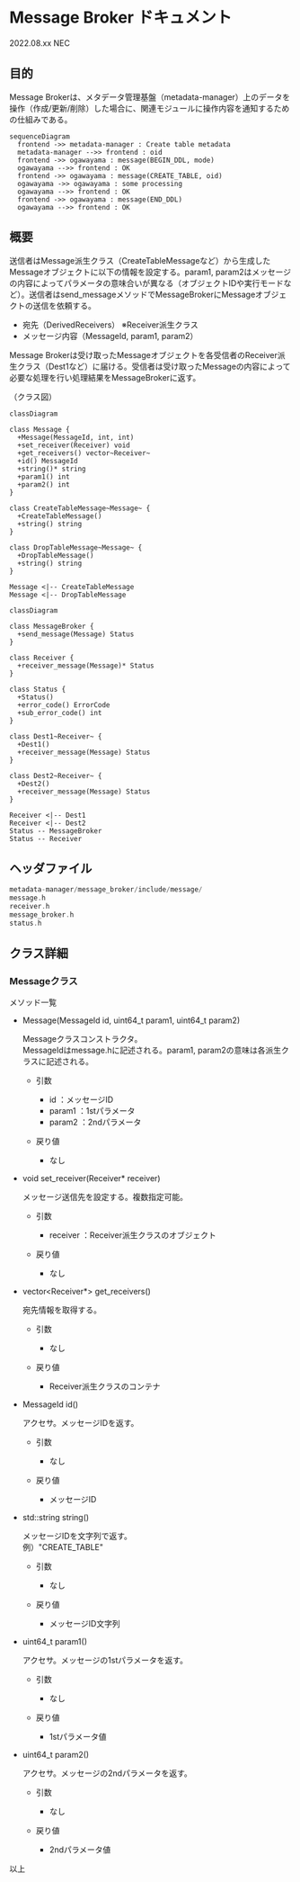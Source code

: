 # Message Broker ドキュメント

2022.08.xx NEC

## 目的

Message Brokerは、メタデータ管理基盤（metadata-manager）上のデータを操作（作成/更新/削除）した場合に、関連モジュールに操作内容を通知するための仕組みである。

```mermaid
sequenceDiagram
  frontend ->> metadata-manager : Create table metadata
  metadata-manager -->> frontend : oid
  frontend ->> ogawayama : message(BEGIN_DDL, mode)
  ogawayama -->> frontend : OK
  frontend ->> ogawayama : message(CREATE_TABLE, oid)
  ogawayama ->> ogawayama : some processing
  ogawayama -->> frontend : OK
  frontend ->> ogawayama : message(END_DDL)
  ogawayama -->> frontend : OK
```

## 概要

送信者はMessage派生クラス（CreateTableMessageなど）から生成したMessageオブジェクトに以下の情報を設定する。param1, param2はメッセージの内容によってパラメータの意味合いが異なる（オブジェクトIDや実行モードなど）。送信者はsend_messageメソッドでMessageBrokerにMessageオブジェクトの送信を依頼する。

- 宛先（DerivedReceivers） ※Receiver派生クラス
- メッセージ内容（MessageId, param1, param2）

Message Brokerは受け取ったMessageオブジェクトを各受信者のReceiver派生クラス（Dest1など）に届ける。受信者は受け取ったMessageの内容によって必要な処理を行い処理結果をMessageBrokerに返す。

（クラス図）

```mermaid
classDiagram

class Message {
  +Message(MessageId, int, int)
  +set_receiver(Receiver) void
  +get_receivers() vector~Receiver~
  +id() MessageId
  +string()* string
  +param1() int
  +param2() int
}

class CreateTableMessage~Message~ {
  +CreateTableMessage()
  +string() string
}

class DropTableMessage~Message~ {
  +DropTableMessage()
  +string() string
}

Message <|-- CreateTableMessage
Message <|-- DropTableMessage
```

```mermaid
classDiagram

class MessageBroker {
  +send_message(Message) Status
}

class Receiver {
  +receiver_message(Message)* Status
}

class Status {
  +Status()
  +error_code() ErrorCode
  +sub_error_code() int
}

class Dest1~Receiver~ {
  +Dest1()
  +receiver_message(Message) Status 
}

class Dest2~Receiver~ {
  +Dest2()
  +receiver_message(Message) Status 
}

Receiver <|-- Dest1
Receiver <|-- Dest2
Status -- MessageBroker
Status -- Receiver

```

## ヘッダファイル

```c++
metadata-manager/message_broker/include/message/
message.h
receiver.h
message_broker.h
status.h
```

## クラス詳細

### Messageクラス

メソッド一覧

- Message(MessageId id, uint64_t param1, uint64_t param2)
  
  Messageクラスコンストラクタ。  
  MessageIdはmessage.hに記述される。param1, param2の意味は各派生クラスに記述される。

  - 引数
    - id ：メッセージID
    - param1 ：1stパラメータ
    - param2 ：2ndパラメータ

  - 戻り値
    - なし

- void set_receiver(Receiver* receiver)

  メッセージ送信先を設定する。複数指定可能。

  - 引数
    - receiver ：Receiver派生クラスのオブジェクト

  - 戻り値
    - なし

- vector<Receiver*> get_receivers()

  宛先情報を取得する。

  - 引数
    - なし

  - 戻り値
    - Receiver派生クラスのコンテナ

- MessageId id()

  アクセサ。メッセージIDを返す。

  - 引数
    - なし

  - 戻り値
    - メッセージID
  
- std::string string()

  メッセージIDを文字列で返す。  
  例）"CREATE_TABLE"

  - 引数
    - なし

  - 戻り値
    - メッセージID文字列

- uint64_t param1()

  アクセサ。メッセージの1stパラメータを返す。

  - 引数
    - なし

  - 戻り値
    - 1stパラメータ値

- uint64_t param2()

  アクセサ。メッセージの2ndパラメータを返す。

  - 引数
    - なし

  - 戻り値
    - 2ndパラメータ値

以上
